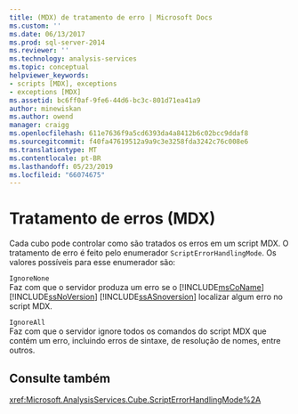 ```yaml
---
title: (MDX) de tratamento de erro | Microsoft Docs
ms.custom: ''
ms.date: 06/13/2017
ms.prod: sql-server-2014
ms.reviewer: ''
ms.technology: analysis-services
ms.topic: conceptual
helpviewer_keywords:
- scripts [MDX], exceptions
- exceptions [MDX]
ms.assetid: bc6ff0af-9fe6-44d6-bc3c-801d71ea41a9
author: minewiskan
ms.author: owend
manager: craigg
ms.openlocfilehash: 611e7636f9a5cd6393da4a8412b6c02bcc9ddaf8
ms.sourcegitcommit: f40fa47619512a9a9c3e3258fda3242c76c008e6
ms.translationtype: MT
ms.contentlocale: pt-BR
ms.lasthandoff: 05/23/2019
ms.locfileid: "66074675"
---
```

# <a name="error-handling-mdx"></a>Tratamento de erros (MDX)
  Cada cubo pode controlar como são tratados os erros em um script MDX. O tratamento de erro é feito pelo enumerador `ScriptErrorHandlingMode`. Os valores possíveis para esse enumerador são:  
  
 `IgnoreNone`  
 Faz com que o servidor produza um erro se o [!INCLUDE[msCoName](../../../includes/msconame-md.md)] [!INCLUDE[ssNoVersion](../../../includes/ssnoversion-md.md)] [!INCLUDE[ssASnoversion](../../../includes/ssasnoversion-md.md)] localizar algum erro no script MDX.  
  
 `IgnoreAll`  
 Faz com que o servidor ignore todos os comandos do script MDX que contém um erro, incluindo erros de sintaxe, de resolução de nomes, entre outros.  
  
## <a name="see-also"></a>Consulte também  
 <xref:Microsoft.AnalysisServices.Cube.ScriptErrorHandlingMode%2A>  
  
  
